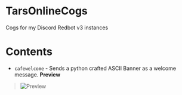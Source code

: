 # TarsOnlineCogs
Cogs for my Discord Redbot v3 instances

# Contents
- `cafewelcome` - Sends a python crafted ASCII Banner as a welcome message.
        **Preview**
> ![Preview](https://cdn.discordapp.com/attachments/614909956881121308/1057270424502816788/welcome-for-178603029115830282.gif)
